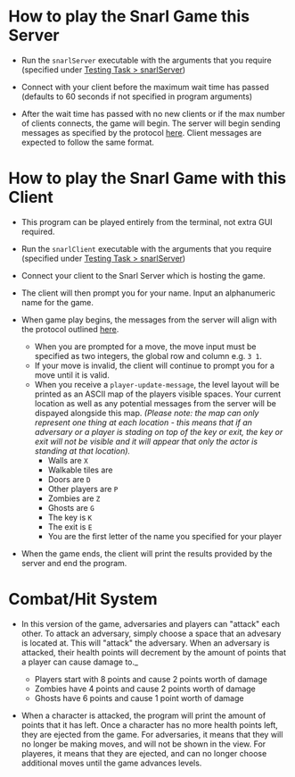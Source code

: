# How to play the Snarl Game this Server

- Run the `snarlServer` executable with the arguments that you require (specified under [Testing Task > snarlServer](https://course.ccs.neu.edu/cs4500sp21/p09.html))

- Connect with your client before the maximum wait time has passed (defaults to 60 seconds if not specified in program arguments)

- After the wait time has passed with no new clients or if the max number of clients connects, the game will begin. The server will begin sending messages as specified by the protocol [here](https://course.ccs.neu.edu/cs4500sp21/protocol.html). Client messages are expected to follow the same format.

# How to play the Snarl Game with this Client

- This program can be played entirely from the terminal, not extra GUI required.

- Run the `snarlClient` executable with the arguments that you require (specified under [Testing Task > snarlServer](https://course.ccs.neu.edu/cs4500sp21/p09.html))

- Connect your client to the Snarl Server which is hosting the game.

- The client will then prompt you for your name. Input an alphanumeric name for the game.

- When game play begins, the messages from the server will align with the protocol outlined [here](https://course.ccs.neu.edu/cs4500sp21/protocol.html).
  - When you are prompted for a move, the move input must be specified as two integers, the global row and column e.g. `3 1`.
  - If your move is invalid, the client will continue to prompt you for a move until it is valid.
  - When you receive a `player-update-message`, the level layout will be printed as an ASCII map of the players visible spaces. Your current location as well as any potential messages from the server will be dispayed alongside this map. _(Please note: the map can only represent one thing at each location - this means that if an adversary or a player is stading on top of the key or exit, the key or exit will not be visible and it will appear that only the actor is standing at that location)._
    - Walls are `X`
    - Walkable tiles are ` `
    - Doors are `D`
    - Other players are `P`
    - Zombies are `Z`
    - Ghosts are `G`
    - The key is `K`
    - The exit is `E`
    - You are the first letter of the name you specified for your player
    
- When the game ends, the client will print the results provided by the server and end the program.

# Combat/Hit System

- In this version of the game, adversaries and players can "attack" each other. To attack an adversary, simply choose a space that an advesary is located at. This will "attack" the adversary. When an adversary is attacked, their health points will decrement by the amount of points that a player can cause damage to._
	- Players start with 8 points and cause 2 points worth of damage
	- Zombies have 4 points and cause 2 points worth of damage
	- Ghosts have 6 points and cause 1 point worth of damage

- When a character is attacked, the program will print the amount of points that it has left. Once a character has no more health points left, they are ejected from the game. For adversaries, it means that they will no longer be making moves, and will not be shown in the view. For playeres, it means that they are ejected, and can no longer choose additional moves until the game advances levels.

